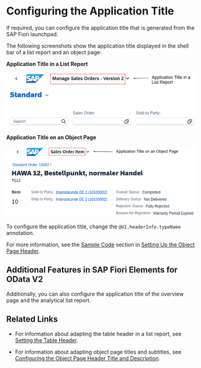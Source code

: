 <!-- loioac70343fdf16499e8b39d42cec7593be -->

# Configuring the Application Title

If required, you can configure the application title that is generated from the SAP Fiori launchpad.

The following screenshots show the application title displayed in the shell bar of a list report and an object page:

  
  
**Application Title in a List Report**

![](images/Application_Header_Title_d6eb0e9.png "Application Title in a List Report")

  
  
**Application Title on an Object Page**

![](images/Object_Page_Header_b88d272.png "Application Title on an Object Page")

To configure the application title, change the `@UI.headerInfo.typeName` annotation.

For more information, see the [Sample Code](setting-up-the-object-page-header-cce93e6.md#loiocce93e6f067a4133a8430c4f5d7b8fc7__sample_code) section in [Setting Up the Object Page Header](setting-up-the-object-page-header-cce93e6.md).



<a name="loioac70343fdf16499e8b39d42cec7593be__section_vfr_y1x_cnb"/>

## Additional Features in SAP Fiori Elements for OData V2

Additionally, you can also configure the application title of the overview page and the analytical list report.



<a name="loioac70343fdf16499e8b39d42cec7593be__section_ph5_31q_1cb"/>

## Related Links

-   For information about adapting the table header in a list report, see [Setting the Table Header](setting-the-table-header-f996207.md).

-   For information about adapting object page titles and subtitles, see [Configuring the Object Page Header Title and Description](configuring-the-object-page-header-title-and-description-333f850.md).


